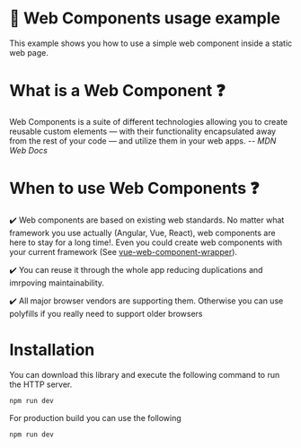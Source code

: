 # :pushpin: Web Components usage example

This example shows you how to use a simple web component inside a static web page.

# What is a Web Component :question:

Web Components is a suite of different technologies allowing you to create reusable custom elements — with their functionality encapsulated away from the rest of your code — and utilize them in your web apps.
*-- MDN Web Docs*

# When to use Web Components :question:

:heavy_check_mark: Web components are based on existing web standards. No matter what framework you use actually (Angular, Vue, React), web
components are here to stay for a long time!. Even you could create web components with your current framework
(See [vue-web-component-wrapper](https://github.com/vuejs/vue-web-component-wrapper)).

:heavy_check_mark: You can reuse it through the whole app reducing duplications and imrpoving maintainability.

:heavy_check_mark: All major browser vendors are supporting them. Otherwise you can use polyfills if you really need to support older browsers

# Installation

You can download this library and execute the following command to run the HTTP server.

```bash
npm run dev
```

For production build you can use the following

```bash
npm run dev
```